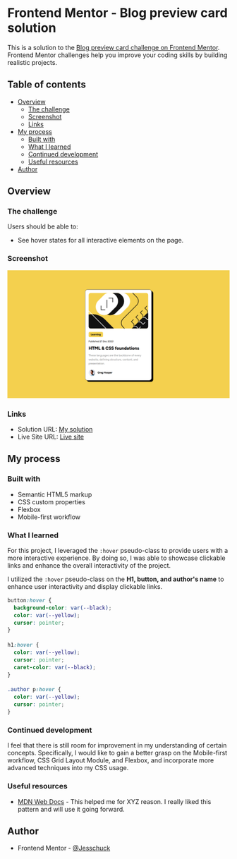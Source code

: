 # Frontend Mentor - Blog preview card solution

This is a solution to the [Blog preview card challenge on Frontend Mentor](https://www.frontendmentor.io/challenges/blog-preview-card-ckPaj01IcS). Frontend Mentor challenges help you improve your coding skills by building realistic projects.

## Table of contents

- [Overview](#overview)
  - [The challenge](#the-challenge)
  - [Screenshot](#screenshot)
  - [Links](#links)
- [My process](#my-process)
  - [Built with](#built-with)
  - [What I learned](#what-i-learned)
  - [Continued development](#continued-development)
  - [Useful resources](#useful-resources)
- [Author](#author)

## Overview

### The challenge

Users should be able to:

- See hover states for all interactive elements on the page.

### Screenshot

![screenshot](/assets/images/image.png)

### Links

- Solution URL: [My solution](https://www.frontendmentor.io/solutions/blog-preview-card-challenge-JH9jVBZvFo)
- Live Site URL: [Live site](https://jesschuck.github.io/blogPreviewCard/)

## My process

### Built with

- Semantic HTML5 markup
- CSS custom properties
- Flexbox
- Mobile-first workflow

### What I learned

For this project, I leveraged the `:hover` pseudo-class to provide users with a more interactive experience. By doing so, I was able to showcase clickable links and enhance the overall interactivity of the project.

I utilized the `:hover` pseudo-class on the **H1, button, and author's name** to enhance user interactivity and display clickable links.

```css
button:hover {
  background-color: var(--black);
  color: var(--yellow);
  cursor: pointer;
}

h1:hover {
  color: var(--yellow);
  cursor: pointer;
  caret-color: var(--black);
}

.author p:hover {
  color: var(--yellow);
  cursor: pointer;
}
```

### Continued development

I feel that there is still room for improvement in my understanding of certain concepts. Specifically, I would like to gain a better grasp on the Mobile-first workflow, CSS Grid Layout Module, and Flexbox, and incorporate more advanced techniques into my CSS usage.

### Useful resources

- [MDN Web Docs](https://developer.mozilla.org/en-US/) - This helped me for XYZ reason. I really liked this pattern and will use it going forward.

## Author

- Frontend Mentor - [@Jesschuck](https://www.frontendmentor.io/profile/Jesschuck)
